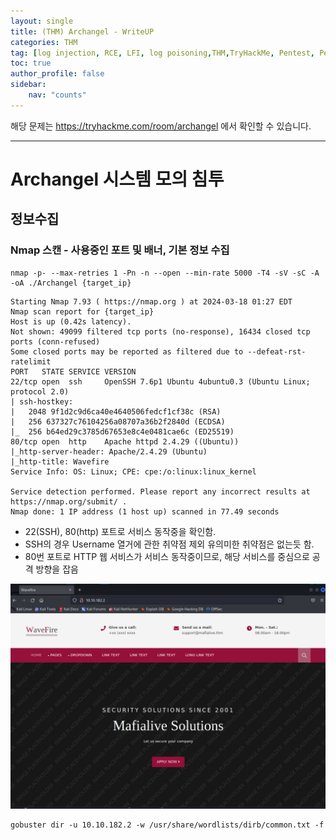 ```yaml
---
layout: single
title: (THM) Archangel - WriteUP
categories: THM
tag: [log injection, RCE, LFI, log poisoning,THM,TryHackMe, Pentest, Pentesting]
toc: true
author_profile: false
sidebar:
    nav: "counts"
---
```


해당 문제는 https://tryhackme.com/room/archangel 에서 확인할 수 있습니다.

***

# Archangel 시스템 모의 침투
## 정보수집
### Nmap 스캔 - 사용중인 포트 및 배너, 기본 정보 수집
```
nmap -p- --max-retries 1 -Pn -n --open --min-rate 5000 -T4 -sV -sC -A -oA ./Archangel {target_ip}
```
```
Starting Nmap 7.93 ( https://nmap.org ) at 2024-03-18 01:27 EDT
Nmap scan report for {target_ip}
Host is up (0.42s latency).
Not shown: 49099 filtered tcp ports (no-response), 16434 closed tcp ports (conn-refused)
Some closed ports may be reported as filtered due to --defeat-rst-ratelimit
PORT   STATE SERVICE VERSION
22/tcp open  ssh     OpenSSH 7.6p1 Ubuntu 4ubuntu0.3 (Ubuntu Linux; protocol 2.0)
| ssh-hostkey: 
|   2048 9f1d2c9d6ca40e4640506fedcf1cf38c (RSA)
|   256 637327c76104256a08707a36b2f2840d (ECDSA)
|_  256 b64ed29c3785d67653e8c4e0481cae6c (ED25519)
80/tcp open  http    Apache httpd 2.4.29 ((Ubuntu))
|_http-server-header: Apache/2.4.29 (Ubuntu)
|_http-title: Wavefire
Service Info: OS: Linux; CPE: cpe:/o:linux:linux_kernel

Service detection performed. Please report any incorrect results at https://nmap.org/submit/ .
Nmap done: 1 IP address (1 host up) scanned in 77.49 seconds
```
- 22(SSH), 80(http) 포트로 서비스 동작중을 확인함.
- SSH의 경우 Username 열거에 관한 취약점 제외 유의미한 취약점은 없는듯 함.
- 80번 포트로 HTTP 웹 서비스가 서비스 동작중이므로, 해당 서비스를 중심으로 공격 방향을 잡음

![](/assets/image/image.png)
```
gobuster dir -u 10.10.182.2 -w /usr/share/wordlists/dirb/common.txt -f
```